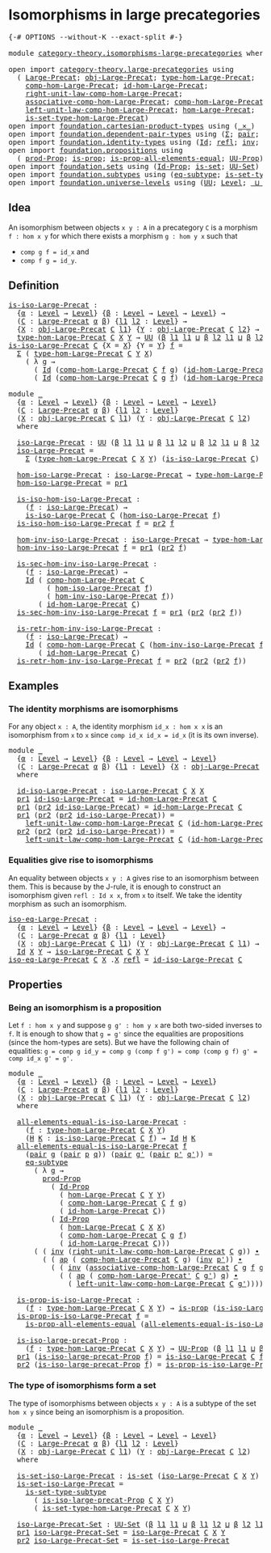 # Isomorphisms in large precategories

<pre class="Agda"><a id="48" class="Symbol">{-#</a> <a id="52" class="Keyword">OPTIONS</a> <a id="60" class="Pragma">--without-K</a> <a id="72" class="Pragma">--exact-split</a> <a id="86" class="Symbol">#-}</a>

<a id="91" class="Keyword">module</a> <a id="98" href="category-theory.isomorphisms-large-precategories.html" class="Module">category-theory.isomorphisms-large-precategories</a> <a id="147" class="Keyword">where</a>

<a id="154" class="Keyword">open</a> <a id="159" class="Keyword">import</a> <a id="166" href="category-theory.large-precategories.html" class="Module">category-theory.large-precategories</a> <a id="202" class="Keyword">using</a>
  <a id="210" class="Symbol">(</a> <a id="212" href="category-theory.large-precategories.html#654" class="Record">Large-Precat</a><a id="224" class="Symbol">;</a> <a id="226" href="category-theory.large-precategories.html#772" class="Field">obj-Large-Precat</a><a id="242" class="Symbol">;</a> <a id="244" href="category-theory.large-precategories.html#2369" class="Function">type-hom-Large-Precat</a><a id="265" class="Symbol">;</a>
    <a id="271" href="category-theory.large-precategories.html#938" class="Field">comp-hom-Large-Precat</a><a id="292" class="Symbol">;</a> <a id="294" href="category-theory.large-precategories.html#1189" class="Field">id-hom-Large-Precat</a><a id="313" class="Symbol">;</a>
    <a id="319" href="category-theory.large-precategories.html#1956" class="Field">right-unit-law-comp-hom-Large-Precat</a><a id="355" class="Symbol">;</a>
    <a id="361" href="category-theory.large-precategories.html#1294" class="Field">associative-comp-hom-Large-Precat</a><a id="394" class="Symbol">;</a> <a id="396" href="category-theory.large-precategories.html#3090" class="Function">comp-hom-Large-Precat&#39;</a><a id="418" class="Symbol">;</a>
    <a id="424" href="category-theory.large-precategories.html#1736" class="Field">left-unit-law-comp-hom-Large-Precat</a><a id="459" class="Symbol">;</a> <a id="461" href="category-theory.large-precategories.html#824" class="Field">hom-Large-Precat</a><a id="477" class="Symbol">;</a>
    <a id="483" href="category-theory.large-precategories.html#2469" class="Function">is-set-type-hom-Large-Precat</a><a id="511" class="Symbol">)</a>
<a id="513" class="Keyword">open</a> <a id="518" class="Keyword">import</a> <a id="525" href="foundation.cartesian-product-types.html" class="Module">foundation.cartesian-product-types</a> <a id="560" class="Keyword">using</a> <a id="566" class="Symbol">(</a><a id="567" href="foundation-core.cartesian-product-types.html#577" class="Function Operator">_×_</a><a id="570" class="Symbol">)</a>
<a id="572" class="Keyword">open</a> <a id="577" class="Keyword">import</a> <a id="584" href="foundation.dependent-pair-types.html" class="Module">foundation.dependent-pair-types</a> <a id="616" class="Keyword">using</a> <a id="622" class="Symbol">(</a><a id="623" href="foundation-core.dependent-pair-types.html#502" class="Record">Σ</a><a id="624" class="Symbol">;</a> <a id="626" href="foundation-core.dependent-pair-types.html#575" class="InductiveConstructor">pair</a><a id="630" class="Symbol">;</a> <a id="632" href="foundation-core.dependent-pair-types.html#592" class="Field">pr1</a><a id="635" class="Symbol">;</a> <a id="637" href="foundation-core.dependent-pair-types.html#604" class="Field">pr2</a><a id="640" class="Symbol">)</a>
<a id="642" class="Keyword">open</a> <a id="647" class="Keyword">import</a> <a id="654" href="foundation.identity-types.html" class="Module">foundation.identity-types</a> <a id="680" class="Keyword">using</a> <a id="686" class="Symbol">(</a><a id="687" href="foundation-core.identity-types.html#641" class="Datatype">Id</a><a id="689" class="Symbol">;</a> <a id="691" href="foundation-core.identity-types.html#694" class="InductiveConstructor">refl</a><a id="695" class="Symbol">;</a> <a id="697" href="foundation-core.identity-types.html#1552" class="Function">inv</a><a id="700" class="Symbol">;</a> <a id="702" href="foundation-core.identity-types.html#1239" class="Function Operator">_∙_</a><a id="705" class="Symbol">;</a> <a id="707" href="foundation-core.identity-types.html#2853" class="Function">ap</a><a id="709" class="Symbol">)</a>
<a id="711" class="Keyword">open</a> <a id="716" class="Keyword">import</a> <a id="723" href="foundation.propositions.html" class="Module">foundation.propositions</a> <a id="747" class="Keyword">using</a>
  <a id="755" class="Symbol">(</a> <a id="757" href="foundation-core.propositions.html#5805" class="Function">prod-Prop</a><a id="766" class="Symbol">;</a> <a id="768" href="foundation-core.propositions.html#1246" class="Function">is-prop</a><a id="775" class="Symbol">;</a> <a id="777" href="foundation-core.propositions.html#2335" class="Function">is-prop-all-elements-equal</a><a id="803" class="Symbol">;</a> <a id="805" href="foundation-core.propositions.html#1322" class="Function">UU-Prop</a><a id="812" class="Symbol">)</a>
<a id="814" class="Keyword">open</a> <a id="819" class="Keyword">import</a> <a id="826" href="foundation.sets.html" class="Module">foundation.sets</a> <a id="842" class="Keyword">using</a> <a id="848" class="Symbol">(</a><a id="849" href="foundation-core.sets.html#1407" class="Function">Id-Prop</a><a id="856" class="Symbol">;</a> <a id="858" href="foundation-core.sets.html#1099" class="Function">is-set</a><a id="864" class="Symbol">;</a> <a id="866" href="foundation-core.sets.html#1177" class="Function">UU-Set</a><a id="872" class="Symbol">)</a>
<a id="874" class="Keyword">open</a> <a id="879" class="Keyword">import</a> <a id="886" href="foundation.subtypes.html" class="Module">foundation.subtypes</a> <a id="906" class="Keyword">using</a> <a id="912" class="Symbol">(</a><a id="913" href="foundation-core.subtypes.html#3210" class="Function">eq-subtype</a><a id="923" class="Symbol">;</a> <a id="925" href="foundation-core.subtypes.html#5121" class="Function">is-set-type-subtype</a><a id="944" class="Symbol">)</a>
<a id="946" class="Keyword">open</a> <a id="951" class="Keyword">import</a> <a id="958" href="foundation.universe-levels.html" class="Module">foundation.universe-levels</a> <a id="985" class="Keyword">using</a> <a id="991" class="Symbol">(</a><a id="992" href="foundation-core.universe-levels.html#222" class="Primitive">UU</a><a id="994" class="Symbol">;</a> <a id="996" href="Agda.Primitive.html#597" class="Postulate">Level</a><a id="1001" class="Symbol">;</a> <a id="1003" href="Agda.Primitive.html#810" class="Primitive Operator">_⊔_</a><a id="1006" class="Symbol">)</a>
</pre>
## Idea

An isomorphism between objects `x y : A` in a precategory `C` is a morphism `f : hom x y` for which there exists a morphism `g : hom y x` such that
- `comp g f = id_x` and
- `comp f g = id_y`.

## Definition

<pre class="Agda"><a id="is-iso-Large-Precat"></a><a id="1239" href="category-theory.isomorphisms-large-precategories.html#1239" class="Function">is-iso-Large-Precat</a> <a id="1259" class="Symbol">:</a>
  <a id="1263" class="Symbol">{</a><a id="1264" href="category-theory.isomorphisms-large-precategories.html#1264" class="Bound">α</a> <a id="1266" class="Symbol">:</a> <a id="1268" href="Agda.Primitive.html#597" class="Postulate">Level</a> <a id="1274" class="Symbol">→</a> <a id="1276" href="Agda.Primitive.html#597" class="Postulate">Level</a><a id="1281" class="Symbol">}</a> <a id="1283" class="Symbol">{</a><a id="1284" href="category-theory.isomorphisms-large-precategories.html#1284" class="Bound">β</a> <a id="1286" class="Symbol">:</a> <a id="1288" href="Agda.Primitive.html#597" class="Postulate">Level</a> <a id="1294" class="Symbol">→</a> <a id="1296" href="Agda.Primitive.html#597" class="Postulate">Level</a> <a id="1302" class="Symbol">→</a> <a id="1304" href="Agda.Primitive.html#597" class="Postulate">Level</a><a id="1309" class="Symbol">}</a> <a id="1311" class="Symbol">→</a>
  <a id="1315" class="Symbol">(</a><a id="1316" href="category-theory.isomorphisms-large-precategories.html#1316" class="Bound">C</a> <a id="1318" class="Symbol">:</a> <a id="1320" href="category-theory.large-precategories.html#654" class="Record">Large-Precat</a> <a id="1333" href="category-theory.isomorphisms-large-precategories.html#1264" class="Bound">α</a> <a id="1335" href="category-theory.isomorphisms-large-precategories.html#1284" class="Bound">β</a><a id="1336" class="Symbol">)</a> <a id="1338" class="Symbol">{</a><a id="1339" href="category-theory.isomorphisms-large-precategories.html#1339" class="Bound">l1</a> <a id="1342" href="category-theory.isomorphisms-large-precategories.html#1342" class="Bound">l2</a> <a id="1345" class="Symbol">:</a> <a id="1347" href="Agda.Primitive.html#597" class="Postulate">Level</a><a id="1352" class="Symbol">}</a> <a id="1354" class="Symbol">→</a>
  <a id="1358" class="Symbol">{</a><a id="1359" href="category-theory.isomorphisms-large-precategories.html#1359" class="Bound">X</a> <a id="1361" class="Symbol">:</a> <a id="1363" href="category-theory.large-precategories.html#772" class="Field">obj-Large-Precat</a> <a id="1380" href="category-theory.isomorphisms-large-precategories.html#1316" class="Bound">C</a> <a id="1382" href="category-theory.isomorphisms-large-precategories.html#1339" class="Bound">l1</a><a id="1384" class="Symbol">}</a> <a id="1386" class="Symbol">{</a><a id="1387" href="category-theory.isomorphisms-large-precategories.html#1387" class="Bound">Y</a> <a id="1389" class="Symbol">:</a> <a id="1391" href="category-theory.large-precategories.html#772" class="Field">obj-Large-Precat</a> <a id="1408" href="category-theory.isomorphisms-large-precategories.html#1316" class="Bound">C</a> <a id="1410" href="category-theory.isomorphisms-large-precategories.html#1342" class="Bound">l2</a><a id="1412" class="Symbol">}</a> <a id="1414" class="Symbol">→</a>
  <a id="1418" href="category-theory.large-precategories.html#2369" class="Function">type-hom-Large-Precat</a> <a id="1440" href="category-theory.isomorphisms-large-precategories.html#1316" class="Bound">C</a> <a id="1442" href="category-theory.isomorphisms-large-precategories.html#1359" class="Bound">X</a> <a id="1444" href="category-theory.isomorphisms-large-precategories.html#1387" class="Bound">Y</a> <a id="1446" class="Symbol">→</a> <a id="1448" href="foundation-core.universe-levels.html#222" class="Primitive">UU</a> <a id="1451" class="Symbol">(</a><a id="1452" href="category-theory.isomorphisms-large-precategories.html#1284" class="Bound">β</a> <a id="1454" href="category-theory.isomorphisms-large-precategories.html#1339" class="Bound">l1</a> <a id="1457" href="category-theory.isomorphisms-large-precategories.html#1339" class="Bound">l1</a> <a id="1460" href="Agda.Primitive.html#810" class="Primitive Operator">⊔</a> <a id="1462" href="category-theory.isomorphisms-large-precategories.html#1284" class="Bound">β</a> <a id="1464" href="category-theory.isomorphisms-large-precategories.html#1342" class="Bound">l2</a> <a id="1467" href="category-theory.isomorphisms-large-precategories.html#1339" class="Bound">l1</a> <a id="1470" href="Agda.Primitive.html#810" class="Primitive Operator">⊔</a> <a id="1472" href="category-theory.isomorphisms-large-precategories.html#1284" class="Bound">β</a> <a id="1474" href="category-theory.isomorphisms-large-precategories.html#1342" class="Bound">l2</a> <a id="1477" href="category-theory.isomorphisms-large-precategories.html#1342" class="Bound">l2</a><a id="1479" class="Symbol">)</a>
<a id="1481" href="category-theory.isomorphisms-large-precategories.html#1239" class="Function">is-iso-Large-Precat</a> <a id="1501" href="category-theory.isomorphisms-large-precategories.html#1501" class="Bound">C</a> <a id="1503" class="Symbol">{</a><a id="1504" class="Argument">X</a> <a id="1506" class="Symbol">=</a> <a id="1508" href="category-theory.isomorphisms-large-precategories.html#1508" class="Bound">X</a><a id="1509" class="Symbol">}</a> <a id="1511" class="Symbol">{</a><a id="1512" class="Argument">Y</a> <a id="1514" class="Symbol">=</a> <a id="1516" href="category-theory.isomorphisms-large-precategories.html#1516" class="Bound">Y</a><a id="1517" class="Symbol">}</a> <a id="1519" href="category-theory.isomorphisms-large-precategories.html#1519" class="Bound">f</a> <a id="1521" class="Symbol">=</a>
  <a id="1525" href="foundation-core.dependent-pair-types.html#502" class="Record">Σ</a> <a id="1527" class="Symbol">(</a> <a id="1529" href="category-theory.large-precategories.html#2369" class="Function">type-hom-Large-Precat</a> <a id="1551" href="category-theory.isomorphisms-large-precategories.html#1501" class="Bound">C</a> <a id="1553" href="category-theory.isomorphisms-large-precategories.html#1516" class="Bound">Y</a> <a id="1555" href="category-theory.isomorphisms-large-precategories.html#1508" class="Bound">X</a><a id="1556" class="Symbol">)</a>
    <a id="1562" class="Symbol">(</a> <a id="1564" class="Symbol">λ</a> <a id="1566" href="category-theory.isomorphisms-large-precategories.html#1566" class="Bound">g</a> <a id="1568" class="Symbol">→</a>
      <a id="1576" class="Symbol">(</a> <a id="1578" href="foundation-core.identity-types.html#641" class="Datatype">Id</a> <a id="1581" class="Symbol">(</a><a id="1582" href="category-theory.large-precategories.html#938" class="Field">comp-hom-Large-Precat</a> <a id="1604" href="category-theory.isomorphisms-large-precategories.html#1501" class="Bound">C</a> <a id="1606" href="category-theory.isomorphisms-large-precategories.html#1519" class="Bound">f</a> <a id="1608" href="category-theory.isomorphisms-large-precategories.html#1566" class="Bound">g</a><a id="1609" class="Symbol">)</a> <a id="1611" class="Symbol">(</a><a id="1612" href="category-theory.large-precategories.html#1189" class="Field">id-hom-Large-Precat</a> <a id="1632" href="category-theory.isomorphisms-large-precategories.html#1501" class="Bound">C</a><a id="1633" class="Symbol">))</a> <a id="1636" href="foundation-core.cartesian-product-types.html#577" class="Function Operator">×</a>
      <a id="1644" class="Symbol">(</a> <a id="1646" href="foundation-core.identity-types.html#641" class="Datatype">Id</a> <a id="1649" class="Symbol">(</a><a id="1650" href="category-theory.large-precategories.html#938" class="Field">comp-hom-Large-Precat</a> <a id="1672" href="category-theory.isomorphisms-large-precategories.html#1501" class="Bound">C</a> <a id="1674" href="category-theory.isomorphisms-large-precategories.html#1566" class="Bound">g</a> <a id="1676" href="category-theory.isomorphisms-large-precategories.html#1519" class="Bound">f</a><a id="1677" class="Symbol">)</a> <a id="1679" class="Symbol">(</a><a id="1680" href="category-theory.large-precategories.html#1189" class="Field">id-hom-Large-Precat</a> <a id="1700" href="category-theory.isomorphisms-large-precategories.html#1501" class="Bound">C</a><a id="1701" class="Symbol">)))</a>

<a id="1706" class="Keyword">module</a> <a id="1713" href="category-theory.isomorphisms-large-precategories.html#1713" class="Module">_</a>
  <a id="1717" class="Symbol">{</a><a id="1718" href="category-theory.isomorphisms-large-precategories.html#1718" class="Bound">α</a> <a id="1720" class="Symbol">:</a> <a id="1722" href="Agda.Primitive.html#597" class="Postulate">Level</a> <a id="1728" class="Symbol">→</a> <a id="1730" href="Agda.Primitive.html#597" class="Postulate">Level</a><a id="1735" class="Symbol">}</a> <a id="1737" class="Symbol">{</a><a id="1738" href="category-theory.isomorphisms-large-precategories.html#1738" class="Bound">β</a> <a id="1740" class="Symbol">:</a> <a id="1742" href="Agda.Primitive.html#597" class="Postulate">Level</a> <a id="1748" class="Symbol">→</a> <a id="1750" href="Agda.Primitive.html#597" class="Postulate">Level</a> <a id="1756" class="Symbol">→</a> <a id="1758" href="Agda.Primitive.html#597" class="Postulate">Level</a><a id="1763" class="Symbol">}</a>
  <a id="1767" class="Symbol">(</a><a id="1768" href="category-theory.isomorphisms-large-precategories.html#1768" class="Bound">C</a> <a id="1770" class="Symbol">:</a> <a id="1772" href="category-theory.large-precategories.html#654" class="Record">Large-Precat</a> <a id="1785" href="category-theory.isomorphisms-large-precategories.html#1718" class="Bound">α</a> <a id="1787" href="category-theory.isomorphisms-large-precategories.html#1738" class="Bound">β</a><a id="1788" class="Symbol">)</a> <a id="1790" class="Symbol">{</a><a id="1791" href="category-theory.isomorphisms-large-precategories.html#1791" class="Bound">l1</a> <a id="1794" href="category-theory.isomorphisms-large-precategories.html#1794" class="Bound">l2</a> <a id="1797" class="Symbol">:</a> <a id="1799" href="Agda.Primitive.html#597" class="Postulate">Level</a><a id="1804" class="Symbol">}</a>
  <a id="1808" class="Symbol">(</a><a id="1809" href="category-theory.isomorphisms-large-precategories.html#1809" class="Bound">X</a> <a id="1811" class="Symbol">:</a> <a id="1813" href="category-theory.large-precategories.html#772" class="Field">obj-Large-Precat</a> <a id="1830" href="category-theory.isomorphisms-large-precategories.html#1768" class="Bound">C</a> <a id="1832" href="category-theory.isomorphisms-large-precategories.html#1791" class="Bound">l1</a><a id="1834" class="Symbol">)</a> <a id="1836" class="Symbol">(</a><a id="1837" href="category-theory.isomorphisms-large-precategories.html#1837" class="Bound">Y</a> <a id="1839" class="Symbol">:</a> <a id="1841" href="category-theory.large-precategories.html#772" class="Field">obj-Large-Precat</a> <a id="1858" href="category-theory.isomorphisms-large-precategories.html#1768" class="Bound">C</a> <a id="1860" href="category-theory.isomorphisms-large-precategories.html#1794" class="Bound">l2</a><a id="1862" class="Symbol">)</a>
  <a id="1866" class="Keyword">where</a>

  <a id="1875" href="category-theory.isomorphisms-large-precategories.html#1875" class="Function">iso-Large-Precat</a> <a id="1892" class="Symbol">:</a> <a id="1894" href="foundation-core.universe-levels.html#222" class="Primitive">UU</a> <a id="1897" class="Symbol">(</a><a id="1898" href="category-theory.isomorphisms-large-precategories.html#1738" class="Bound">β</a> <a id="1900" href="category-theory.isomorphisms-large-precategories.html#1791" class="Bound">l1</a> <a id="1903" href="category-theory.isomorphisms-large-precategories.html#1791" class="Bound">l1</a> <a id="1906" href="Agda.Primitive.html#810" class="Primitive Operator">⊔</a> <a id="1908" href="category-theory.isomorphisms-large-precategories.html#1738" class="Bound">β</a> <a id="1910" href="category-theory.isomorphisms-large-precategories.html#1791" class="Bound">l1</a> <a id="1913" href="category-theory.isomorphisms-large-precategories.html#1794" class="Bound">l2</a> <a id="1916" href="Agda.Primitive.html#810" class="Primitive Operator">⊔</a> <a id="1918" href="category-theory.isomorphisms-large-precategories.html#1738" class="Bound">β</a> <a id="1920" href="category-theory.isomorphisms-large-precategories.html#1794" class="Bound">l2</a> <a id="1923" href="category-theory.isomorphisms-large-precategories.html#1791" class="Bound">l1</a> <a id="1926" href="Agda.Primitive.html#810" class="Primitive Operator">⊔</a> <a id="1928" href="category-theory.isomorphisms-large-precategories.html#1738" class="Bound">β</a> <a id="1930" href="category-theory.isomorphisms-large-precategories.html#1794" class="Bound">l2</a> <a id="1933" href="category-theory.isomorphisms-large-precategories.html#1794" class="Bound">l2</a><a id="1935" class="Symbol">)</a>
  <a id="1939" href="category-theory.isomorphisms-large-precategories.html#1875" class="Function">iso-Large-Precat</a> <a id="1956" class="Symbol">=</a>
    <a id="1962" href="foundation-core.dependent-pair-types.html#502" class="Record">Σ</a> <a id="1964" class="Symbol">(</a><a id="1965" href="category-theory.large-precategories.html#2369" class="Function">type-hom-Large-Precat</a> <a id="1987" href="category-theory.isomorphisms-large-precategories.html#1768" class="Bound">C</a> <a id="1989" href="category-theory.isomorphisms-large-precategories.html#1809" class="Bound">X</a> <a id="1991" href="category-theory.isomorphisms-large-precategories.html#1837" class="Bound">Y</a><a id="1992" class="Symbol">)</a> <a id="1994" class="Symbol">(</a><a id="1995" href="category-theory.isomorphisms-large-precategories.html#1239" class="Function">is-iso-Large-Precat</a> <a id="2015" href="category-theory.isomorphisms-large-precategories.html#1768" class="Bound">C</a><a id="2016" class="Symbol">)</a>

  <a id="2021" href="category-theory.isomorphisms-large-precategories.html#2021" class="Function">hom-iso-Large-Precat</a> <a id="2042" class="Symbol">:</a> <a id="2044" href="category-theory.isomorphisms-large-precategories.html#1875" class="Function">iso-Large-Precat</a> <a id="2061" class="Symbol">→</a> <a id="2063" href="category-theory.large-precategories.html#2369" class="Function">type-hom-Large-Precat</a> <a id="2085" href="category-theory.isomorphisms-large-precategories.html#1768" class="Bound">C</a> <a id="2087" href="category-theory.isomorphisms-large-precategories.html#1809" class="Bound">X</a> <a id="2089" href="category-theory.isomorphisms-large-precategories.html#1837" class="Bound">Y</a>
  <a id="2093" href="category-theory.isomorphisms-large-precategories.html#2021" class="Function">hom-iso-Large-Precat</a> <a id="2114" class="Symbol">=</a> <a id="2116" href="foundation-core.dependent-pair-types.html#592" class="Field">pr1</a>

  <a id="2123" href="category-theory.isomorphisms-large-precategories.html#2123" class="Function">is-iso-hom-iso-Large-Precat</a> <a id="2151" class="Symbol">:</a>
    <a id="2157" class="Symbol">(</a><a id="2158" href="category-theory.isomorphisms-large-precategories.html#2158" class="Bound">f</a> <a id="2160" class="Symbol">:</a> <a id="2162" href="category-theory.isomorphisms-large-precategories.html#1875" class="Function">iso-Large-Precat</a><a id="2178" class="Symbol">)</a> <a id="2180" class="Symbol">→</a>
    <a id="2186" href="category-theory.isomorphisms-large-precategories.html#1239" class="Function">is-iso-Large-Precat</a> <a id="2206" href="category-theory.isomorphisms-large-precategories.html#1768" class="Bound">C</a> <a id="2208" class="Symbol">(</a><a id="2209" href="category-theory.isomorphisms-large-precategories.html#2021" class="Function">hom-iso-Large-Precat</a> <a id="2230" href="category-theory.isomorphisms-large-precategories.html#2158" class="Bound">f</a><a id="2231" class="Symbol">)</a>
  <a id="2235" href="category-theory.isomorphisms-large-precategories.html#2123" class="Function">is-iso-hom-iso-Large-Precat</a> <a id="2263" href="category-theory.isomorphisms-large-precategories.html#2263" class="Bound">f</a> <a id="2265" class="Symbol">=</a> <a id="2267" href="foundation-core.dependent-pair-types.html#604" class="Field">pr2</a> <a id="2271" href="category-theory.isomorphisms-large-precategories.html#2263" class="Bound">f</a>

  <a id="2276" href="category-theory.isomorphisms-large-precategories.html#2276" class="Function">hom-inv-iso-Large-Precat</a> <a id="2301" class="Symbol">:</a> <a id="2303" href="category-theory.isomorphisms-large-precategories.html#1875" class="Function">iso-Large-Precat</a> <a id="2320" class="Symbol">→</a> <a id="2322" href="category-theory.large-precategories.html#2369" class="Function">type-hom-Large-Precat</a> <a id="2344" href="category-theory.isomorphisms-large-precategories.html#1768" class="Bound">C</a> <a id="2346" href="category-theory.isomorphisms-large-precategories.html#1837" class="Bound">Y</a> <a id="2348" href="category-theory.isomorphisms-large-precategories.html#1809" class="Bound">X</a>
  <a id="2352" href="category-theory.isomorphisms-large-precategories.html#2276" class="Function">hom-inv-iso-Large-Precat</a> <a id="2377" href="category-theory.isomorphisms-large-precategories.html#2377" class="Bound">f</a> <a id="2379" class="Symbol">=</a> <a id="2381" href="foundation-core.dependent-pair-types.html#592" class="Field">pr1</a> <a id="2385" class="Symbol">(</a><a id="2386" href="foundation-core.dependent-pair-types.html#604" class="Field">pr2</a> <a id="2390" href="category-theory.isomorphisms-large-precategories.html#2377" class="Bound">f</a><a id="2391" class="Symbol">)</a>

  <a id="2396" href="category-theory.isomorphisms-large-precategories.html#2396" class="Function">is-sec-hom-inv-iso-Large-Precat</a> <a id="2428" class="Symbol">:</a>
    <a id="2434" class="Symbol">(</a><a id="2435" href="category-theory.isomorphisms-large-precategories.html#2435" class="Bound">f</a> <a id="2437" class="Symbol">:</a> <a id="2439" href="category-theory.isomorphisms-large-precategories.html#1875" class="Function">iso-Large-Precat</a><a id="2455" class="Symbol">)</a> <a id="2457" class="Symbol">→</a>
    <a id="2463" href="foundation-core.identity-types.html#641" class="Datatype">Id</a> <a id="2466" class="Symbol">(</a> <a id="2468" href="category-theory.large-precategories.html#938" class="Field">comp-hom-Large-Precat</a> <a id="2490" href="category-theory.isomorphisms-large-precategories.html#1768" class="Bound">C</a>
         <a id="2501" class="Symbol">(</a> <a id="2503" href="category-theory.isomorphisms-large-precategories.html#2021" class="Function">hom-iso-Large-Precat</a> <a id="2524" href="category-theory.isomorphisms-large-precategories.html#2435" class="Bound">f</a><a id="2525" class="Symbol">)</a>
         <a id="2536" class="Symbol">(</a> <a id="2538" href="category-theory.isomorphisms-large-precategories.html#2276" class="Function">hom-inv-iso-Large-Precat</a> <a id="2563" href="category-theory.isomorphisms-large-precategories.html#2435" class="Bound">f</a><a id="2564" class="Symbol">))</a>
       <a id="2574" class="Symbol">(</a> <a id="2576" href="category-theory.large-precategories.html#1189" class="Field">id-hom-Large-Precat</a> <a id="2596" href="category-theory.isomorphisms-large-precategories.html#1768" class="Bound">C</a><a id="2597" class="Symbol">)</a>
  <a id="2601" href="category-theory.isomorphisms-large-precategories.html#2396" class="Function">is-sec-hom-inv-iso-Large-Precat</a> <a id="2633" href="category-theory.isomorphisms-large-precategories.html#2633" class="Bound">f</a> <a id="2635" class="Symbol">=</a> <a id="2637" href="foundation-core.dependent-pair-types.html#592" class="Field">pr1</a> <a id="2641" class="Symbol">(</a><a id="2642" href="foundation-core.dependent-pair-types.html#604" class="Field">pr2</a> <a id="2646" class="Symbol">(</a><a id="2647" href="foundation-core.dependent-pair-types.html#604" class="Field">pr2</a> <a id="2651" href="category-theory.isomorphisms-large-precategories.html#2633" class="Bound">f</a><a id="2652" class="Symbol">))</a>

  <a id="2658" href="category-theory.isomorphisms-large-precategories.html#2658" class="Function">is-retr-hom-inv-iso-Large-Precat</a> <a id="2691" class="Symbol">:</a>
    <a id="2697" class="Symbol">(</a><a id="2698" href="category-theory.isomorphisms-large-precategories.html#2698" class="Bound">f</a> <a id="2700" class="Symbol">:</a> <a id="2702" href="category-theory.isomorphisms-large-precategories.html#1875" class="Function">iso-Large-Precat</a><a id="2718" class="Symbol">)</a> <a id="2720" class="Symbol">→</a>
    <a id="2726" href="foundation-core.identity-types.html#641" class="Datatype">Id</a> <a id="2729" class="Symbol">(</a> <a id="2731" href="category-theory.large-precategories.html#938" class="Field">comp-hom-Large-Precat</a> <a id="2753" href="category-theory.isomorphisms-large-precategories.html#1768" class="Bound">C</a> <a id="2755" class="Symbol">(</a><a id="2756" href="category-theory.isomorphisms-large-precategories.html#2276" class="Function">hom-inv-iso-Large-Precat</a> <a id="2781" href="category-theory.isomorphisms-large-precategories.html#2698" class="Bound">f</a><a id="2782" class="Symbol">)</a> <a id="2784" class="Symbol">(</a><a id="2785" href="category-theory.isomorphisms-large-precategories.html#2021" class="Function">hom-iso-Large-Precat</a> <a id="2806" href="category-theory.isomorphisms-large-precategories.html#2698" class="Bound">f</a><a id="2807" class="Symbol">))</a>
       <a id="2817" class="Symbol">(</a> <a id="2819" href="category-theory.large-precategories.html#1189" class="Field">id-hom-Large-Precat</a> <a id="2839" href="category-theory.isomorphisms-large-precategories.html#1768" class="Bound">C</a><a id="2840" class="Symbol">)</a>
  <a id="2844" href="category-theory.isomorphisms-large-precategories.html#2658" class="Function">is-retr-hom-inv-iso-Large-Precat</a> <a id="2877" href="category-theory.isomorphisms-large-precategories.html#2877" class="Bound">f</a> <a id="2879" class="Symbol">=</a> <a id="2881" href="foundation-core.dependent-pair-types.html#604" class="Field">pr2</a> <a id="2885" class="Symbol">(</a><a id="2886" href="foundation-core.dependent-pair-types.html#604" class="Field">pr2</a> <a id="2890" class="Symbol">(</a><a id="2891" href="foundation-core.dependent-pair-types.html#604" class="Field">pr2</a> <a id="2895" href="category-theory.isomorphisms-large-precategories.html#2877" class="Bound">f</a><a id="2896" class="Symbol">))</a>
</pre>
## Examples

### The identity morphisms are isomorphisms

For any object `x : A`, the identity morphism `id_x : hom x x` is an isomorphism from `x` to `x` since `comp id_x id_x = id_x` (it is its own inverse).

<pre class="Agda"><a id="3123" class="Keyword">module</a> <a id="3130" href="category-theory.isomorphisms-large-precategories.html#3130" class="Module">_</a>
  <a id="3134" class="Symbol">{</a><a id="3135" href="category-theory.isomorphisms-large-precategories.html#3135" class="Bound">α</a> <a id="3137" class="Symbol">:</a> <a id="3139" href="Agda.Primitive.html#597" class="Postulate">Level</a> <a id="3145" class="Symbol">→</a> <a id="3147" href="Agda.Primitive.html#597" class="Postulate">Level</a><a id="3152" class="Symbol">}</a> <a id="3154" class="Symbol">{</a><a id="3155" href="category-theory.isomorphisms-large-precategories.html#3155" class="Bound">β</a> <a id="3157" class="Symbol">:</a> <a id="3159" href="Agda.Primitive.html#597" class="Postulate">Level</a> <a id="3165" class="Symbol">→</a> <a id="3167" href="Agda.Primitive.html#597" class="Postulate">Level</a> <a id="3173" class="Symbol">→</a> <a id="3175" href="Agda.Primitive.html#597" class="Postulate">Level</a><a id="3180" class="Symbol">}</a>
  <a id="3184" class="Symbol">(</a><a id="3185" href="category-theory.isomorphisms-large-precategories.html#3185" class="Bound">C</a> <a id="3187" class="Symbol">:</a> <a id="3189" href="category-theory.large-precategories.html#654" class="Record">Large-Precat</a> <a id="3202" href="category-theory.isomorphisms-large-precategories.html#3135" class="Bound">α</a> <a id="3204" href="category-theory.isomorphisms-large-precategories.html#3155" class="Bound">β</a><a id="3205" class="Symbol">)</a> <a id="3207" class="Symbol">{</a><a id="3208" href="category-theory.isomorphisms-large-precategories.html#3208" class="Bound">l1</a> <a id="3211" class="Symbol">:</a> <a id="3213" href="Agda.Primitive.html#597" class="Postulate">Level</a><a id="3218" class="Symbol">}</a> <a id="3220" class="Symbol">{</a><a id="3221" href="category-theory.isomorphisms-large-precategories.html#3221" class="Bound">X</a> <a id="3223" class="Symbol">:</a> <a id="3225" href="category-theory.large-precategories.html#772" class="Field">obj-Large-Precat</a> <a id="3242" href="category-theory.isomorphisms-large-precategories.html#3185" class="Bound">C</a> <a id="3244" href="category-theory.isomorphisms-large-precategories.html#3208" class="Bound">l1</a><a id="3246" class="Symbol">}</a>
  <a id="3250" class="Keyword">where</a>

  <a id="3259" href="category-theory.isomorphisms-large-precategories.html#3259" class="Function">id-iso-Large-Precat</a> <a id="3279" class="Symbol">:</a> <a id="3281" href="category-theory.isomorphisms-large-precategories.html#1875" class="Function">iso-Large-Precat</a> <a id="3298" href="category-theory.isomorphisms-large-precategories.html#3185" class="Bound">C</a> <a id="3300" href="category-theory.isomorphisms-large-precategories.html#3221" class="Bound">X</a> <a id="3302" href="category-theory.isomorphisms-large-precategories.html#3221" class="Bound">X</a>
  <a id="3306" href="foundation-core.dependent-pair-types.html#592" class="Field">pr1</a> <a id="3310" href="category-theory.isomorphisms-large-precategories.html#3259" class="Function">id-iso-Large-Precat</a> <a id="3330" class="Symbol">=</a> <a id="3332" href="category-theory.large-precategories.html#1189" class="Field">id-hom-Large-Precat</a> <a id="3352" href="category-theory.isomorphisms-large-precategories.html#3185" class="Bound">C</a>
  <a id="3356" href="foundation-core.dependent-pair-types.html#592" class="Field">pr1</a> <a id="3360" class="Symbol">(</a><a id="3361" href="foundation-core.dependent-pair-types.html#604" class="Field">pr2</a> <a id="3365" href="category-theory.isomorphisms-large-precategories.html#3259" class="Function">id-iso-Large-Precat</a><a id="3384" class="Symbol">)</a> <a id="3386" class="Symbol">=</a> <a id="3388" href="category-theory.large-precategories.html#1189" class="Field">id-hom-Large-Precat</a> <a id="3408" href="category-theory.isomorphisms-large-precategories.html#3185" class="Bound">C</a>
  <a id="3412" href="foundation-core.dependent-pair-types.html#592" class="Field">pr1</a> <a id="3416" class="Symbol">(</a><a id="3417" href="foundation-core.dependent-pair-types.html#604" class="Field">pr2</a> <a id="3421" class="Symbol">(</a><a id="3422" href="foundation-core.dependent-pair-types.html#604" class="Field">pr2</a> <a id="3426" href="category-theory.isomorphisms-large-precategories.html#3259" class="Function">id-iso-Large-Precat</a><a id="3445" class="Symbol">))</a> <a id="3448" class="Symbol">=</a>
    <a id="3454" href="category-theory.large-precategories.html#1736" class="Field">left-unit-law-comp-hom-Large-Precat</a> <a id="3490" href="category-theory.isomorphisms-large-precategories.html#3185" class="Bound">C</a> <a id="3492" class="Symbol">(</a><a id="3493" href="category-theory.large-precategories.html#1189" class="Field">id-hom-Large-Precat</a> <a id="3513" href="category-theory.isomorphisms-large-precategories.html#3185" class="Bound">C</a><a id="3514" class="Symbol">)</a>
  <a id="3518" href="foundation-core.dependent-pair-types.html#604" class="Field">pr2</a> <a id="3522" class="Symbol">(</a><a id="3523" href="foundation-core.dependent-pair-types.html#604" class="Field">pr2</a> <a id="3527" class="Symbol">(</a><a id="3528" href="foundation-core.dependent-pair-types.html#604" class="Field">pr2</a> <a id="3532" href="category-theory.isomorphisms-large-precategories.html#3259" class="Function">id-iso-Large-Precat</a><a id="3551" class="Symbol">))</a> <a id="3554" class="Symbol">=</a>
    <a id="3560" href="category-theory.large-precategories.html#1736" class="Field">left-unit-law-comp-hom-Large-Precat</a> <a id="3596" href="category-theory.isomorphisms-large-precategories.html#3185" class="Bound">C</a> <a id="3598" class="Symbol">(</a><a id="3599" href="category-theory.large-precategories.html#1189" class="Field">id-hom-Large-Precat</a> <a id="3619" href="category-theory.isomorphisms-large-precategories.html#3185" class="Bound">C</a><a id="3620" class="Symbol">)</a>
</pre>
### Equalities give rise to isomorphisms

An equality between objects `x y : A` gives rise to an isomorphism between them. This is because by the J-rule, it is enough to construct an isomorphism given `refl : Id x x`, from `x` to itself. We take the identity morphism as such an isomorphism.

<pre class="Agda"><a id="iso-eq-Large-Precat"></a><a id="3928" href="category-theory.isomorphisms-large-precategories.html#3928" class="Function">iso-eq-Large-Precat</a> <a id="3948" class="Symbol">:</a>
  <a id="3952" class="Symbol">{</a><a id="3953" href="category-theory.isomorphisms-large-precategories.html#3953" class="Bound">α</a> <a id="3955" class="Symbol">:</a> <a id="3957" href="Agda.Primitive.html#597" class="Postulate">Level</a> <a id="3963" class="Symbol">→</a> <a id="3965" href="Agda.Primitive.html#597" class="Postulate">Level</a><a id="3970" class="Symbol">}</a> <a id="3972" class="Symbol">{</a><a id="3973" href="category-theory.isomorphisms-large-precategories.html#3973" class="Bound">β</a> <a id="3975" class="Symbol">:</a> <a id="3977" href="Agda.Primitive.html#597" class="Postulate">Level</a> <a id="3983" class="Symbol">→</a> <a id="3985" href="Agda.Primitive.html#597" class="Postulate">Level</a> <a id="3991" class="Symbol">→</a> <a id="3993" href="Agda.Primitive.html#597" class="Postulate">Level</a><a id="3998" class="Symbol">}</a> <a id="4000" class="Symbol">→</a>
  <a id="4004" class="Symbol">(</a><a id="4005" href="category-theory.isomorphisms-large-precategories.html#4005" class="Bound">C</a> <a id="4007" class="Symbol">:</a> <a id="4009" href="category-theory.large-precategories.html#654" class="Record">Large-Precat</a> <a id="4022" href="category-theory.isomorphisms-large-precategories.html#3953" class="Bound">α</a> <a id="4024" href="category-theory.isomorphisms-large-precategories.html#3973" class="Bound">β</a><a id="4025" class="Symbol">)</a> <a id="4027" class="Symbol">{</a><a id="4028" href="category-theory.isomorphisms-large-precategories.html#4028" class="Bound">l1</a> <a id="4031" class="Symbol">:</a> <a id="4033" href="Agda.Primitive.html#597" class="Postulate">Level</a><a id="4038" class="Symbol">}</a>
  <a id="4042" class="Symbol">(</a><a id="4043" href="category-theory.isomorphisms-large-precategories.html#4043" class="Bound">X</a> <a id="4045" class="Symbol">:</a> <a id="4047" href="category-theory.large-precategories.html#772" class="Field">obj-Large-Precat</a> <a id="4064" href="category-theory.isomorphisms-large-precategories.html#4005" class="Bound">C</a> <a id="4066" href="category-theory.isomorphisms-large-precategories.html#4028" class="Bound">l1</a><a id="4068" class="Symbol">)</a> <a id="4070" class="Symbol">(</a><a id="4071" href="category-theory.isomorphisms-large-precategories.html#4071" class="Bound">Y</a> <a id="4073" class="Symbol">:</a> <a id="4075" href="category-theory.large-precategories.html#772" class="Field">obj-Large-Precat</a> <a id="4092" href="category-theory.isomorphisms-large-precategories.html#4005" class="Bound">C</a> <a id="4094" href="category-theory.isomorphisms-large-precategories.html#4028" class="Bound">l1</a><a id="4096" class="Symbol">)</a> <a id="4098" class="Symbol">→</a>
  <a id="4102" href="foundation-core.identity-types.html#641" class="Datatype">Id</a> <a id="4105" href="category-theory.isomorphisms-large-precategories.html#4043" class="Bound">X</a> <a id="4107" href="category-theory.isomorphisms-large-precategories.html#4071" class="Bound">Y</a> <a id="4109" class="Symbol">→</a> <a id="4111" href="category-theory.isomorphisms-large-precategories.html#1875" class="Function">iso-Large-Precat</a> <a id="4128" href="category-theory.isomorphisms-large-precategories.html#4005" class="Bound">C</a> <a id="4130" href="category-theory.isomorphisms-large-precategories.html#4043" class="Bound">X</a> <a id="4132" href="category-theory.isomorphisms-large-precategories.html#4071" class="Bound">Y</a>
<a id="4134" href="category-theory.isomorphisms-large-precategories.html#3928" class="Function">iso-eq-Large-Precat</a> <a id="4154" href="category-theory.isomorphisms-large-precategories.html#4154" class="Bound">C</a> <a id="4156" href="category-theory.isomorphisms-large-precategories.html#4156" class="Bound">X</a> <a id="4158" class="DottedPattern Symbol">.</a><a id="4159" href="category-theory.isomorphisms-large-precategories.html#4156" class="DottedPattern Bound">X</a> <a id="4161" href="foundation-core.identity-types.html#694" class="InductiveConstructor">refl</a> <a id="4166" class="Symbol">=</a> <a id="4168" href="category-theory.isomorphisms-large-precategories.html#3259" class="Function">id-iso-Large-Precat</a> <a id="4188" href="category-theory.isomorphisms-large-precategories.html#4154" class="Bound">C</a>
</pre>
## Properties

### Being an isomorphism is a proposition

Let `f : hom x y` and suppose `g g' : hom y x` are both two-sided inverses to `f`. It is enough to show that `g = g'` since the equalities are propositions (since the hom-types are sets). But we have the following chain of equalities:
`g = comp g id_y
   = comp g (comp f g')
   = comp (comp g f) g'
   = comp id_x g'
   = g'.`

<pre class="Agda"><a id="4590" class="Keyword">module</a> <a id="4597" href="category-theory.isomorphisms-large-precategories.html#4597" class="Module">_</a>
  <a id="4601" class="Symbol">{</a><a id="4602" href="category-theory.isomorphisms-large-precategories.html#4602" class="Bound">α</a> <a id="4604" class="Symbol">:</a> <a id="4606" href="Agda.Primitive.html#597" class="Postulate">Level</a> <a id="4612" class="Symbol">→</a> <a id="4614" href="Agda.Primitive.html#597" class="Postulate">Level</a><a id="4619" class="Symbol">}</a> <a id="4621" class="Symbol">{</a><a id="4622" href="category-theory.isomorphisms-large-precategories.html#4622" class="Bound">β</a> <a id="4624" class="Symbol">:</a> <a id="4626" href="Agda.Primitive.html#597" class="Postulate">Level</a> <a id="4632" class="Symbol">→</a> <a id="4634" href="Agda.Primitive.html#597" class="Postulate">Level</a> <a id="4640" class="Symbol">→</a> <a id="4642" href="Agda.Primitive.html#597" class="Postulate">Level</a><a id="4647" class="Symbol">}</a>
  <a id="4651" class="Symbol">(</a><a id="4652" href="category-theory.isomorphisms-large-precategories.html#4652" class="Bound">C</a> <a id="4654" class="Symbol">:</a> <a id="4656" href="category-theory.large-precategories.html#654" class="Record">Large-Precat</a> <a id="4669" href="category-theory.isomorphisms-large-precategories.html#4602" class="Bound">α</a> <a id="4671" href="category-theory.isomorphisms-large-precategories.html#4622" class="Bound">β</a><a id="4672" class="Symbol">)</a> <a id="4674" class="Symbol">{</a><a id="4675" href="category-theory.isomorphisms-large-precategories.html#4675" class="Bound">l1</a> <a id="4678" href="category-theory.isomorphisms-large-precategories.html#4678" class="Bound">l2</a> <a id="4681" class="Symbol">:</a> <a id="4683" href="Agda.Primitive.html#597" class="Postulate">Level</a><a id="4688" class="Symbol">}</a>
  <a id="4692" class="Symbol">(</a><a id="4693" href="category-theory.isomorphisms-large-precategories.html#4693" class="Bound">X</a> <a id="4695" class="Symbol">:</a> <a id="4697" href="category-theory.large-precategories.html#772" class="Field">obj-Large-Precat</a> <a id="4714" href="category-theory.isomorphisms-large-precategories.html#4652" class="Bound">C</a> <a id="4716" href="category-theory.isomorphisms-large-precategories.html#4675" class="Bound">l1</a><a id="4718" class="Symbol">)</a> <a id="4720" class="Symbol">(</a><a id="4721" href="category-theory.isomorphisms-large-precategories.html#4721" class="Bound">Y</a> <a id="4723" class="Symbol">:</a> <a id="4725" href="category-theory.large-precategories.html#772" class="Field">obj-Large-Precat</a> <a id="4742" href="category-theory.isomorphisms-large-precategories.html#4652" class="Bound">C</a> <a id="4744" href="category-theory.isomorphisms-large-precategories.html#4678" class="Bound">l2</a><a id="4746" class="Symbol">)</a>
  <a id="4750" class="Keyword">where</a>

  <a id="4759" href="category-theory.isomorphisms-large-precategories.html#4759" class="Function">all-elements-equal-is-iso-Large-Precat</a> <a id="4798" class="Symbol">:</a>
    <a id="4804" class="Symbol">(</a><a id="4805" href="category-theory.isomorphisms-large-precategories.html#4805" class="Bound">f</a> <a id="4807" class="Symbol">:</a> <a id="4809" href="category-theory.large-precategories.html#2369" class="Function">type-hom-Large-Precat</a> <a id="4831" href="category-theory.isomorphisms-large-precategories.html#4652" class="Bound">C</a> <a id="4833" href="category-theory.isomorphisms-large-precategories.html#4693" class="Bound">X</a> <a id="4835" href="category-theory.isomorphisms-large-precategories.html#4721" class="Bound">Y</a><a id="4836" class="Symbol">)</a>
    <a id="4842" class="Symbol">(</a><a id="4843" href="category-theory.isomorphisms-large-precategories.html#4843" class="Bound">H</a> <a id="4845" href="category-theory.isomorphisms-large-precategories.html#4845" class="Bound">K</a> <a id="4847" class="Symbol">:</a> <a id="4849" href="category-theory.isomorphisms-large-precategories.html#1239" class="Function">is-iso-Large-Precat</a> <a id="4869" href="category-theory.isomorphisms-large-precategories.html#4652" class="Bound">C</a> <a id="4871" href="category-theory.isomorphisms-large-precategories.html#4805" class="Bound">f</a><a id="4872" class="Symbol">)</a> <a id="4874" class="Symbol">→</a> <a id="4876" href="foundation-core.identity-types.html#641" class="Datatype">Id</a> <a id="4879" href="category-theory.isomorphisms-large-precategories.html#4843" class="Bound">H</a> <a id="4881" href="category-theory.isomorphisms-large-precategories.html#4845" class="Bound">K</a>
  <a id="4885" href="category-theory.isomorphisms-large-precategories.html#4759" class="Function">all-elements-equal-is-iso-Large-Precat</a> <a id="4924" href="category-theory.isomorphisms-large-precategories.html#4924" class="Bound">f</a>
    <a id="4930" class="Symbol">(</a><a id="4931" href="foundation-core.dependent-pair-types.html#575" class="InductiveConstructor">pair</a> <a id="4936" href="category-theory.isomorphisms-large-precategories.html#4936" class="Bound">g</a> <a id="4938" class="Symbol">(</a><a id="4939" href="foundation-core.dependent-pair-types.html#575" class="InductiveConstructor">pair</a> <a id="4944" href="category-theory.isomorphisms-large-precategories.html#4944" class="Bound">p</a> <a id="4946" href="category-theory.isomorphisms-large-precategories.html#4946" class="Bound">q</a><a id="4947" class="Symbol">))</a> <a id="4950" class="Symbol">(</a><a id="4951" href="foundation-core.dependent-pair-types.html#575" class="InductiveConstructor">pair</a> <a id="4956" href="category-theory.isomorphisms-large-precategories.html#4956" class="Bound">g&#39;</a> <a id="4959" class="Symbol">(</a><a id="4960" href="foundation-core.dependent-pair-types.html#575" class="InductiveConstructor">pair</a> <a id="4965" href="category-theory.isomorphisms-large-precategories.html#4965" class="Bound">p&#39;</a> <a id="4968" href="category-theory.isomorphisms-large-precategories.html#4968" class="Bound">q&#39;</a><a id="4970" class="Symbol">))</a> <a id="4973" class="Symbol">=</a>
    <a id="4979" href="foundation-core.subtypes.html#3210" class="Function">eq-subtype</a>
      <a id="4996" class="Symbol">(</a> <a id="4998" class="Symbol">λ</a> <a id="5000" href="category-theory.isomorphisms-large-precategories.html#5000" class="Bound">g</a> <a id="5002" class="Symbol">→</a>
        <a id="5012" href="foundation-core.propositions.html#5805" class="Function">prod-Prop</a>
          <a id="5032" class="Symbol">(</a> <a id="5034" href="foundation-core.sets.html#1407" class="Function">Id-Prop</a>
            <a id="5054" class="Symbol">(</a> <a id="5056" href="category-theory.large-precategories.html#824" class="Field">hom-Large-Precat</a> <a id="5073" href="category-theory.isomorphisms-large-precategories.html#4652" class="Bound">C</a> <a id="5075" href="category-theory.isomorphisms-large-precategories.html#4721" class="Bound">Y</a> <a id="5077" href="category-theory.isomorphisms-large-precategories.html#4721" class="Bound">Y</a><a id="5078" class="Symbol">)</a>
            <a id="5092" class="Symbol">(</a> <a id="5094" href="category-theory.large-precategories.html#938" class="Field">comp-hom-Large-Precat</a> <a id="5116" href="category-theory.isomorphisms-large-precategories.html#4652" class="Bound">C</a> <a id="5118" href="category-theory.isomorphisms-large-precategories.html#4924" class="Bound">f</a> <a id="5120" href="category-theory.isomorphisms-large-precategories.html#5000" class="Bound">g</a><a id="5121" class="Symbol">)</a>
            <a id="5135" class="Symbol">(</a> <a id="5137" href="category-theory.large-precategories.html#1189" class="Field">id-hom-Large-Precat</a> <a id="5157" href="category-theory.isomorphisms-large-precategories.html#4652" class="Bound">C</a><a id="5158" class="Symbol">))</a>
          <a id="5171" class="Symbol">(</a> <a id="5173" href="foundation-core.sets.html#1407" class="Function">Id-Prop</a>
            <a id="5193" class="Symbol">(</a> <a id="5195" href="category-theory.large-precategories.html#824" class="Field">hom-Large-Precat</a> <a id="5212" href="category-theory.isomorphisms-large-precategories.html#4652" class="Bound">C</a> <a id="5214" href="category-theory.isomorphisms-large-precategories.html#4693" class="Bound">X</a> <a id="5216" href="category-theory.isomorphisms-large-precategories.html#4693" class="Bound">X</a><a id="5217" class="Symbol">)</a>
            <a id="5231" class="Symbol">(</a> <a id="5233" href="category-theory.large-precategories.html#938" class="Field">comp-hom-Large-Precat</a> <a id="5255" href="category-theory.isomorphisms-large-precategories.html#4652" class="Bound">C</a> <a id="5257" href="category-theory.isomorphisms-large-precategories.html#5000" class="Bound">g</a> <a id="5259" href="category-theory.isomorphisms-large-precategories.html#4924" class="Bound">f</a><a id="5260" class="Symbol">)</a>
            <a id="5274" class="Symbol">(</a> <a id="5276" href="category-theory.large-precategories.html#1189" class="Field">id-hom-Large-Precat</a> <a id="5296" href="category-theory.isomorphisms-large-precategories.html#4652" class="Bound">C</a><a id="5297" class="Symbol">)))</a>
      <a id="5307" class="Symbol">(</a> <a id="5309" class="Symbol">(</a> <a id="5311" href="foundation-core.identity-types.html#1552" class="Function">inv</a> <a id="5315" class="Symbol">(</a><a id="5316" href="category-theory.large-precategories.html#1956" class="Field">right-unit-law-comp-hom-Large-Precat</a> <a id="5353" href="category-theory.isomorphisms-large-precategories.html#4652" class="Bound">C</a> <a id="5355" href="category-theory.isomorphisms-large-precategories.html#4936" class="Bound">g</a><a id="5356" class="Symbol">))</a> <a id="5359" href="foundation-core.identity-types.html#1239" class="Function Operator">∙</a>
        <a id="5369" class="Symbol">(</a> <a id="5371" class="Symbol">(</a> <a id="5373" href="foundation-core.identity-types.html#2853" class="Function">ap</a> <a id="5376" class="Symbol">(</a> <a id="5378" href="category-theory.large-precategories.html#938" class="Field">comp-hom-Large-Precat</a> <a id="5400" href="category-theory.isomorphisms-large-precategories.html#4652" class="Bound">C</a> <a id="5402" href="category-theory.isomorphisms-large-precategories.html#4936" class="Bound">g</a><a id="5403" class="Symbol">)</a> <a id="5405" class="Symbol">(</a><a id="5406" href="foundation-core.identity-types.html#1552" class="Function">inv</a> <a id="5410" href="category-theory.isomorphisms-large-precategories.html#4965" class="Bound">p&#39;</a><a id="5412" class="Symbol">))</a> <a id="5415" href="foundation-core.identity-types.html#1239" class="Function Operator">∙</a>
          <a id="5427" class="Symbol">(</a> <a id="5429" class="Symbol">(</a> <a id="5431" href="foundation-core.identity-types.html#1552" class="Function">inv</a> <a id="5435" class="Symbol">(</a><a id="5436" href="category-theory.large-precategories.html#1294" class="Field">associative-comp-hom-Large-Precat</a> <a id="5470" href="category-theory.isomorphisms-large-precategories.html#4652" class="Bound">C</a> <a id="5472" href="category-theory.isomorphisms-large-precategories.html#4936" class="Bound">g</a> <a id="5474" href="category-theory.isomorphisms-large-precategories.html#4924" class="Bound">f</a> <a id="5476" href="category-theory.isomorphisms-large-precategories.html#4956" class="Bound">g&#39;</a><a id="5478" class="Symbol">))</a> <a id="5481" href="foundation-core.identity-types.html#1239" class="Function Operator">∙</a>
            <a id="5495" class="Symbol">(</a> <a id="5497" class="Symbol">(</a> <a id="5499" href="foundation-core.identity-types.html#2853" class="Function">ap</a> <a id="5502" class="Symbol">(</a> <a id="5504" href="category-theory.large-precategories.html#3090" class="Function">comp-hom-Large-Precat&#39;</a> <a id="5527" href="category-theory.isomorphisms-large-precategories.html#4652" class="Bound">C</a> <a id="5529" href="category-theory.isomorphisms-large-precategories.html#4956" class="Bound">g&#39;</a><a id="5531" class="Symbol">)</a> <a id="5533" href="category-theory.isomorphisms-large-precategories.html#4946" class="Bound">q</a><a id="5534" class="Symbol">)</a> <a id="5536" href="foundation-core.identity-types.html#1239" class="Function Operator">∙</a>
              <a id="5552" class="Symbol">(</a> <a id="5554" href="category-theory.large-precategories.html#1736" class="Field">left-unit-law-comp-hom-Large-Precat</a> <a id="5590" href="category-theory.isomorphisms-large-precategories.html#4652" class="Bound">C</a> <a id="5592" href="category-theory.isomorphisms-large-precategories.html#4956" class="Bound">g&#39;</a><a id="5594" class="Symbol">)))))</a>

  <a id="5603" href="category-theory.isomorphisms-large-precategories.html#5603" class="Function">is-prop-is-iso-Large-Precat</a> <a id="5631" class="Symbol">:</a>
    <a id="5637" class="Symbol">(</a><a id="5638" href="category-theory.isomorphisms-large-precategories.html#5638" class="Bound">f</a> <a id="5640" class="Symbol">:</a> <a id="5642" href="category-theory.large-precategories.html#2369" class="Function">type-hom-Large-Precat</a> <a id="5664" href="category-theory.isomorphisms-large-precategories.html#4652" class="Bound">C</a> <a id="5666" href="category-theory.isomorphisms-large-precategories.html#4693" class="Bound">X</a> <a id="5668" href="category-theory.isomorphisms-large-precategories.html#4721" class="Bound">Y</a><a id="5669" class="Symbol">)</a> <a id="5671" class="Symbol">→</a> <a id="5673" href="foundation-core.propositions.html#1246" class="Function">is-prop</a> <a id="5681" class="Symbol">(</a><a id="5682" href="category-theory.isomorphisms-large-precategories.html#1239" class="Function">is-iso-Large-Precat</a> <a id="5702" href="category-theory.isomorphisms-large-precategories.html#4652" class="Bound">C</a> <a id="5704" href="category-theory.isomorphisms-large-precategories.html#5638" class="Bound">f</a><a id="5705" class="Symbol">)</a>
  <a id="5709" href="category-theory.isomorphisms-large-precategories.html#5603" class="Function">is-prop-is-iso-Large-Precat</a> <a id="5737" href="category-theory.isomorphisms-large-precategories.html#5737" class="Bound">f</a> <a id="5739" class="Symbol">=</a>
    <a id="5745" href="foundation-core.propositions.html#2335" class="Function">is-prop-all-elements-equal</a> <a id="5772" class="Symbol">(</a><a id="5773" href="category-theory.isomorphisms-large-precategories.html#4759" class="Function">all-elements-equal-is-iso-Large-Precat</a> <a id="5812" href="category-theory.isomorphisms-large-precategories.html#5737" class="Bound">f</a><a id="5813" class="Symbol">)</a>

  <a id="5818" href="category-theory.isomorphisms-large-precategories.html#5818" class="Function">is-iso-large-precat-Prop</a> <a id="5843" class="Symbol">:</a>
    <a id="5849" class="Symbol">(</a><a id="5850" href="category-theory.isomorphisms-large-precategories.html#5850" class="Bound">f</a> <a id="5852" class="Symbol">:</a> <a id="5854" href="category-theory.large-precategories.html#2369" class="Function">type-hom-Large-Precat</a> <a id="5876" href="category-theory.isomorphisms-large-precategories.html#4652" class="Bound">C</a> <a id="5878" href="category-theory.isomorphisms-large-precategories.html#4693" class="Bound">X</a> <a id="5880" href="category-theory.isomorphisms-large-precategories.html#4721" class="Bound">Y</a><a id="5881" class="Symbol">)</a> <a id="5883" class="Symbol">→</a> <a id="5885" href="foundation-core.propositions.html#1322" class="Function">UU-Prop</a> <a id="5893" class="Symbol">(</a><a id="5894" href="category-theory.isomorphisms-large-precategories.html#4622" class="Bound">β</a> <a id="5896" href="category-theory.isomorphisms-large-precategories.html#4675" class="Bound">l1</a> <a id="5899" href="category-theory.isomorphisms-large-precategories.html#4675" class="Bound">l1</a> <a id="5902" href="Agda.Primitive.html#810" class="Primitive Operator">⊔</a> <a id="5904" href="category-theory.isomorphisms-large-precategories.html#4622" class="Bound">β</a> <a id="5906" href="category-theory.isomorphisms-large-precategories.html#4678" class="Bound">l2</a> <a id="5909" href="category-theory.isomorphisms-large-precategories.html#4675" class="Bound">l1</a> <a id="5912" href="Agda.Primitive.html#810" class="Primitive Operator">⊔</a> <a id="5914" href="category-theory.isomorphisms-large-precategories.html#4622" class="Bound">β</a> <a id="5916" href="category-theory.isomorphisms-large-precategories.html#4678" class="Bound">l2</a> <a id="5919" href="category-theory.isomorphisms-large-precategories.html#4678" class="Bound">l2</a><a id="5921" class="Symbol">)</a>
  <a id="5925" href="foundation-core.dependent-pair-types.html#592" class="Field">pr1</a> <a id="5929" class="Symbol">(</a><a id="5930" href="category-theory.isomorphisms-large-precategories.html#5818" class="Function">is-iso-large-precat-Prop</a> <a id="5955" href="category-theory.isomorphisms-large-precategories.html#5955" class="Bound">f</a><a id="5956" class="Symbol">)</a> <a id="5958" class="Symbol">=</a> <a id="5960" href="category-theory.isomorphisms-large-precategories.html#1239" class="Function">is-iso-Large-Precat</a> <a id="5980" href="category-theory.isomorphisms-large-precategories.html#4652" class="Bound">C</a> <a id="5982" href="category-theory.isomorphisms-large-precategories.html#5955" class="Bound">f</a>
  <a id="5986" href="foundation-core.dependent-pair-types.html#604" class="Field">pr2</a> <a id="5990" class="Symbol">(</a><a id="5991" href="category-theory.isomorphisms-large-precategories.html#5818" class="Function">is-iso-large-precat-Prop</a> <a id="6016" href="category-theory.isomorphisms-large-precategories.html#6016" class="Bound">f</a><a id="6017" class="Symbol">)</a> <a id="6019" class="Symbol">=</a> <a id="6021" href="category-theory.isomorphisms-large-precategories.html#5603" class="Function">is-prop-is-iso-Large-Precat</a> <a id="6049" href="category-theory.isomorphisms-large-precategories.html#6016" class="Bound">f</a>
</pre>
### The type of isomorphisms form a set

The type of isomorphisms between objects `x y : A` is a subtype of the set `hom x y` since being an isomorphism is a proposition.

<pre class="Agda"><a id="6236" class="Keyword">module</a> <a id="6243" href="category-theory.isomorphisms-large-precategories.html#6243" class="Module">_</a>
  <a id="6247" class="Symbol">{</a><a id="6248" href="category-theory.isomorphisms-large-precategories.html#6248" class="Bound">α</a> <a id="6250" class="Symbol">:</a> <a id="6252" href="Agda.Primitive.html#597" class="Postulate">Level</a> <a id="6258" class="Symbol">→</a> <a id="6260" href="Agda.Primitive.html#597" class="Postulate">Level</a><a id="6265" class="Symbol">}</a> <a id="6267" class="Symbol">{</a><a id="6268" href="category-theory.isomorphisms-large-precategories.html#6268" class="Bound">β</a> <a id="6270" class="Symbol">:</a> <a id="6272" href="Agda.Primitive.html#597" class="Postulate">Level</a> <a id="6278" class="Symbol">→</a> <a id="6280" href="Agda.Primitive.html#597" class="Postulate">Level</a> <a id="6286" class="Symbol">→</a> <a id="6288" href="Agda.Primitive.html#597" class="Postulate">Level</a><a id="6293" class="Symbol">}</a>
  <a id="6297" class="Symbol">(</a><a id="6298" href="category-theory.isomorphisms-large-precategories.html#6298" class="Bound">C</a> <a id="6300" class="Symbol">:</a> <a id="6302" href="category-theory.large-precategories.html#654" class="Record">Large-Precat</a> <a id="6315" href="category-theory.isomorphisms-large-precategories.html#6248" class="Bound">α</a> <a id="6317" href="category-theory.isomorphisms-large-precategories.html#6268" class="Bound">β</a><a id="6318" class="Symbol">)</a> <a id="6320" class="Symbol">{</a><a id="6321" href="category-theory.isomorphisms-large-precategories.html#6321" class="Bound">l1</a> <a id="6324" href="category-theory.isomorphisms-large-precategories.html#6324" class="Bound">l2</a> <a id="6327" class="Symbol">:</a> <a id="6329" href="Agda.Primitive.html#597" class="Postulate">Level</a><a id="6334" class="Symbol">}</a>
  <a id="6338" class="Symbol">(</a><a id="6339" href="category-theory.isomorphisms-large-precategories.html#6339" class="Bound">X</a> <a id="6341" class="Symbol">:</a> <a id="6343" href="category-theory.large-precategories.html#772" class="Field">obj-Large-Precat</a> <a id="6360" href="category-theory.isomorphisms-large-precategories.html#6298" class="Bound">C</a> <a id="6362" href="category-theory.isomorphisms-large-precategories.html#6321" class="Bound">l1</a><a id="6364" class="Symbol">)</a> <a id="6366" class="Symbol">(</a><a id="6367" href="category-theory.isomorphisms-large-precategories.html#6367" class="Bound">Y</a> <a id="6369" class="Symbol">:</a> <a id="6371" href="category-theory.large-precategories.html#772" class="Field">obj-Large-Precat</a> <a id="6388" href="category-theory.isomorphisms-large-precategories.html#6298" class="Bound">C</a> <a id="6390" href="category-theory.isomorphisms-large-precategories.html#6324" class="Bound">l2</a><a id="6392" class="Symbol">)</a>
  <a id="6396" class="Keyword">where</a>

  <a id="6405" href="category-theory.isomorphisms-large-precategories.html#6405" class="Function">is-set-iso-Large-Precat</a> <a id="6429" class="Symbol">:</a> <a id="6431" href="foundation-core.sets.html#1099" class="Function">is-set</a> <a id="6438" class="Symbol">(</a><a id="6439" href="category-theory.isomorphisms-large-precategories.html#1875" class="Function">iso-Large-Precat</a> <a id="6456" href="category-theory.isomorphisms-large-precategories.html#6298" class="Bound">C</a> <a id="6458" href="category-theory.isomorphisms-large-precategories.html#6339" class="Bound">X</a> <a id="6460" href="category-theory.isomorphisms-large-precategories.html#6367" class="Bound">Y</a><a id="6461" class="Symbol">)</a>
  <a id="6465" href="category-theory.isomorphisms-large-precategories.html#6405" class="Function">is-set-iso-Large-Precat</a> <a id="6489" class="Symbol">=</a>
    <a id="6495" href="foundation-core.subtypes.html#5121" class="Function">is-set-type-subtype</a>
      <a id="6521" class="Symbol">(</a> <a id="6523" href="category-theory.isomorphisms-large-precategories.html#5818" class="Function">is-iso-large-precat-Prop</a> <a id="6548" href="category-theory.isomorphisms-large-precategories.html#6298" class="Bound">C</a> <a id="6550" href="category-theory.isomorphisms-large-precategories.html#6339" class="Bound">X</a> <a id="6552" href="category-theory.isomorphisms-large-precategories.html#6367" class="Bound">Y</a><a id="6553" class="Symbol">)</a>
      <a id="6561" class="Symbol">(</a> <a id="6563" href="category-theory.large-precategories.html#2469" class="Function">is-set-type-hom-Large-Precat</a> <a id="6592" href="category-theory.isomorphisms-large-precategories.html#6298" class="Bound">C</a> <a id="6594" href="category-theory.isomorphisms-large-precategories.html#6339" class="Bound">X</a> <a id="6596" href="category-theory.isomorphisms-large-precategories.html#6367" class="Bound">Y</a><a id="6597" class="Symbol">)</a>

  <a id="6602" href="category-theory.isomorphisms-large-precategories.html#6602" class="Function">iso-Large-Precat-Set</a> <a id="6623" class="Symbol">:</a> <a id="6625" href="foundation-core.sets.html#1177" class="Function">UU-Set</a> <a id="6632" class="Symbol">(</a><a id="6633" href="category-theory.isomorphisms-large-precategories.html#6268" class="Bound">β</a> <a id="6635" href="category-theory.isomorphisms-large-precategories.html#6321" class="Bound">l1</a> <a id="6638" href="category-theory.isomorphisms-large-precategories.html#6321" class="Bound">l1</a> <a id="6641" href="Agda.Primitive.html#810" class="Primitive Operator">⊔</a> <a id="6643" href="category-theory.isomorphisms-large-precategories.html#6268" class="Bound">β</a> <a id="6645" href="category-theory.isomorphisms-large-precategories.html#6321" class="Bound">l1</a> <a id="6648" href="category-theory.isomorphisms-large-precategories.html#6324" class="Bound">l2</a> <a id="6651" href="Agda.Primitive.html#810" class="Primitive Operator">⊔</a> <a id="6653" href="category-theory.isomorphisms-large-precategories.html#6268" class="Bound">β</a> <a id="6655" href="category-theory.isomorphisms-large-precategories.html#6324" class="Bound">l2</a> <a id="6658" href="category-theory.isomorphisms-large-precategories.html#6321" class="Bound">l1</a> <a id="6661" href="Agda.Primitive.html#810" class="Primitive Operator">⊔</a> <a id="6663" href="category-theory.isomorphisms-large-precategories.html#6268" class="Bound">β</a> <a id="6665" href="category-theory.isomorphisms-large-precategories.html#6324" class="Bound">l2</a> <a id="6668" href="category-theory.isomorphisms-large-precategories.html#6324" class="Bound">l2</a><a id="6670" class="Symbol">)</a>
  <a id="6674" href="foundation-core.dependent-pair-types.html#592" class="Field">pr1</a> <a id="6678" href="category-theory.isomorphisms-large-precategories.html#6602" class="Function">iso-Large-Precat-Set</a> <a id="6699" class="Symbol">=</a> <a id="6701" href="category-theory.isomorphisms-large-precategories.html#1875" class="Function">iso-Large-Precat</a> <a id="6718" href="category-theory.isomorphisms-large-precategories.html#6298" class="Bound">C</a> <a id="6720" href="category-theory.isomorphisms-large-precategories.html#6339" class="Bound">X</a> <a id="6722" href="category-theory.isomorphisms-large-precategories.html#6367" class="Bound">Y</a>
  <a id="6726" href="foundation-core.dependent-pair-types.html#604" class="Field">pr2</a> <a id="6730" href="category-theory.isomorphisms-large-precategories.html#6602" class="Function">iso-Large-Precat-Set</a> <a id="6751" class="Symbol">=</a> <a id="6753" href="category-theory.isomorphisms-large-precategories.html#6405" class="Function">is-set-iso-Large-Precat</a>
</pre>